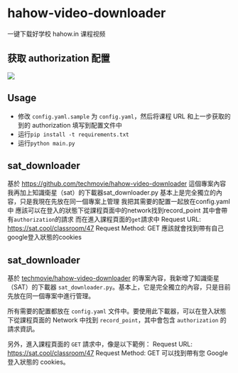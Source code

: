 # hahow-video-downloader

一键下载好学校 hahow.in 课程视频

## 获取 authorization 配置

![](https://ptpimg.me/xwdh4r.png)


## Usage

- 修改 `config.yaml.sample` 为 `config.yaml`，然后将课程 URL 和上一步获取的到的 authorization 填写到配置文件中
- 运行`pip install -t requirements.txt`
- 运行`python main.py`


## sat_downloader
基於
https://github.com/techmovie/hahow-video-downloader
這個專案內容我再加上知識衛星（sat）的下載器sat_downloader.py
基本上是完全獨立的內容，只是我現在先放在同一個專案上管理
我把其需要的配置一起放在config.yaml中
應該可以在登入的狀態下從課程頁面中的network找到record_point 其中會帶有`authorization`的請求
而在進入課程頁面的`get`請求中
Request URL:
https://sat.cool/classroom/47
Request Method:
GET
應該就會找到帶有自己google登入狀態的cookies

## sat_downloader

基於 [techmovie/hahow-video-downloader](https://github.com/techmovie/hahow-video-downloader) 的專案內容，我新增了知識衛星（SAT）的下載器 `sat_downloader.py`。基本上，它是完全獨立的內容，只是目前先放在同一個專案中進行管理。

所有需要的配置都放在 `config.yaml` 文件中。要使用此下載器，可以在登入狀態下從課程頁面的 Network 中找到 `record_point`，其中會包含 `authorization` 的請求資訊。

另外，進入課程頁面的 `GET` 請求中，像是以下範例：
Request URL: https://sat.cool/classroom/47 Request Method: GET
可以找到帶有您 Google 登入狀態的 cookies。




